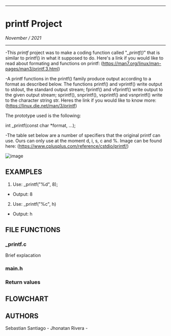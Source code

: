 -------------------------------------------------------------------------------------------------------------------------------------------------------------------------------------------

# printf Project
*November / 2021*

--------------------------------------------------------------------------------------------------------------------------------------------------------------------------------------------

-This *printf* project was to make a coding function called "*_printf()*" that is similar to printf() in what it supposed to do.
Here's a link if you would like to read about formating and functions on printf: (https://man7.org/linux/man-pages/man3/printf.3.html)

-A printf functions in the printf() family produce output according to a format as described below. The functions printf() and vprintf() write output to stdout, the standard output stream; fprintf() and vfprintf() write output to the given output stream; sprintf(), snprintf(), vsprintf() and vsnprintf() write to the character string str. Heres the link if you would like to know more: (https://linux.die.net/man/3/printf)

The prototype used is the following:

int _printf(const char *format, ...);

-The table set below are a number of specifiers that the original printf can use. Ours can only use at the moment d, i, s, c and %. 
Image can be found here: (https://www.cplusplus.com/reference/cstdio/printf/)

![image](https://user-images.githubusercontent.com/89987629/141019922-05e996bd-df69-4ee8-94a3-5363496c5595.png)

## EXAMPLES

1. Use: _printf("%d", 8);
+ Output: 8

2. Use: _printf("%c", h)
+ Output: h

## FILE FUNCTIONS

### _printf.c 
Brief explacation 

### main.h

### Return values

## FLOWCHART

## AUTHORS
Sebastian Santiago - 
Jhonatan Rivera - 



